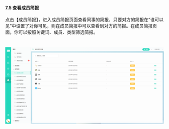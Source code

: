 #### 7.5 查看成员简报

点击【成员简报】，进入成员简报页面查看同事的简报，只要对方的简报在“谁可以见”中设置了对你可见，则在成员简报中可以查看到对方的简报。在成员简报页面，你可以按照关键词、成员、类型筛选简报。

# ![](/assets/7.5成员的简报.png)